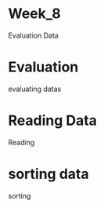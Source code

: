 # Week_8
Evaluation Data
# Evaluation
evaluating datas
# Reading Data
Reading
# sorting data
sorting
